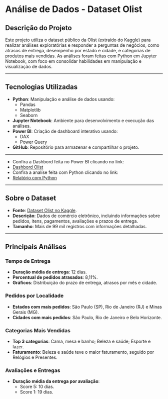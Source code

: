 # **Análise de Dados - Dataset Olist**

## **Descrição do Projeto**
Este projeto utiliza o dataset público da Olist (extraído do Kaggle) para realizar análises exploratórias e responder a perguntas de negócios, como atrasos de entrega, desempenho por estado e cidade, e categorias de produtos mais vendidas. As análises foram feitas com Python em Jupyter Notebook, com foco em consolidar habilidades em manipulação e visualização de dados.

---

## **Tecnologias Utilizadas**
- **Python**: Manipulação e análise de dados usando:
  - Pandas
  - Matplotlib
  - Seaborn
- **Jupyter Notebook**: Ambiente para desenvolvimento e execução das análises.
- **Power BI**: Criação de dashboard interativo usando:
    - DAX
    - Power Query
- **GitHub**: Repositório para armazenar e compartilhar o projeto.

  
---
- Confira a Dashbord feita no Power BI clicando no link:
- [Dashbord Olist](https://app.powerbi.com/viewr=eyJrIjoiMDhhOTFlODktZTcyOC00Y2M5LWJlZDYtODMyYmRjMGE5OWVmIiwidCI6IjFlZTEwZjk4LWRiMDUtNGE4OS1hNzAzLTM4NDIyNDBmZGQ2MiJ9&pageName=0e4b1536851bb0d7ca6a)
- Confira a analíse feita com Python clicando no link:
- [Relatório com Python](https://github.com/victorsabino36/analise_ecommerce/blob/main/Analise_Olist.ipynb)
---

## **Sobre o Dataset**
- **Fonte**: [Dataset Olist no Kaggle](https://www.kaggle.com/olistbr/brazilian-ecommerce).
- **Descrição**: Dados de comércio eletrônico, incluindo informações sobre pedidos, itens, pagamentos, avaliações e prazos de entrega.
- **Tamanho**: Mais de 99 mil registros com informações detalhadas.

---

## **Principais Análises**
### **Tempo de Entrega**
- **Duração média de entrega**: 12 dias.
- **Percentual de pedidos atrasados**: 8,11%.
- **Gráficos**: Distribuição do prazo de entrega, atrasos por mês e cidade.

### **Pedidos por Localidade**
- **Estados com mais pedidos**: São Paulo (SP), Rio de Janeiro (RJ) e Minas Gerais (MG).
- **Cidades com mais pedidos**: São Paulo, Rio de Janeiro e Belo Horizonte.

### **Categorias Mais Vendidas**
- **Top 3 categorias**: Cama, mesa e banho; Beleza e saúde; Esporte e lazer.
- **Faturamento**: Beleza e saúde teve o maior faturamento, seguido por Relógios e Presentes.

### **Avaliações e Entregas**
- **Duração média da entrega por avaliação**:
  - Score 5: 10 dias.
  - Score 1: 19 dias.
    
